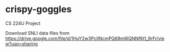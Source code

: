 # crispy-goggles
CS 224U Project

Download SNLI data files from https://drive.google.com/file/d/1HuY2w3PcIINcmPQ68m6IQNNf6t1_9rFr/view?usp=sharing
